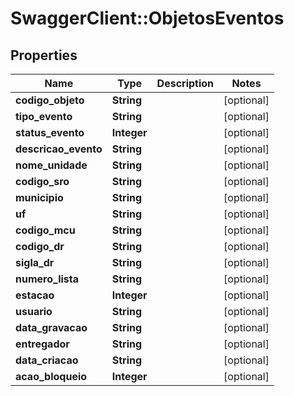 # SwaggerClient::ObjetosEventos

## Properties
Name | Type | Description | Notes
------------ | ------------- | ------------- | -------------
**codigo_objeto** | **String** |  | [optional] 
**tipo_evento** | **String** |  | [optional] 
**status_evento** | **Integer** |  | [optional] 
**descricao_evento** | **String** |  | [optional] 
**nome_unidade** | **String** |  | [optional] 
**codigo_sro** | **String** |  | [optional] 
**municipio** | **String** |  | [optional] 
**uf** | **String** |  | [optional] 
**codigo_mcu** | **String** |  | [optional] 
**codigo_dr** | **String** |  | [optional] 
**sigla_dr** | **String** |  | [optional] 
**numero_lista** | **String** |  | [optional] 
**estacao** | **Integer** |  | [optional] 
**usuario** | **String** |  | [optional] 
**data_gravacao** | **String** |  | [optional] 
**entregador** | **String** |  | [optional] 
**data_criacao** | **String** |  | [optional] 
**acao_bloqueio** | **Integer** |  | [optional] 


